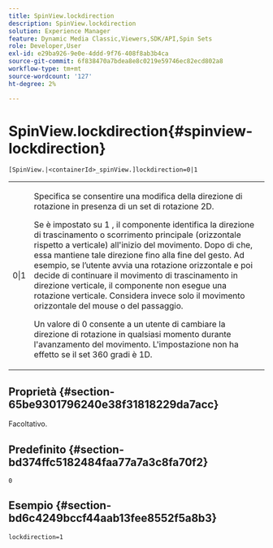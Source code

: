 ```yaml
---
title: SpinView.lockdirection
description: SpinView.lockdirection
solution: Experience Manager
feature: Dynamic Media Classic,Viewers,SDK/API,Spin Sets
role: Developer,User
exl-id: e29ba926-9e0e-4ddd-9f76-408f8ab3b4ca
source-git-commit: 6f838470a7bdea8e8c0219e59746ec82ecd802a8
workflow-type: tm+mt
source-wordcount: '127'
ht-degree: 2%

---
```


# SpinView.lockdirection{#spinview-lockdirection}

`[SpinView.|<containerId>_spinView.]lockdirection=0|1`

<table id="table_18D47E7C6A2D4D68B94225CB621D5F7C"> 
 <tbody> 
  <tr> 
   <td colname="col1"> <p> <span class="codeph"> 0|1 </span> </p> </td> 
   <td colname="col2"> <p> Specifica se consentire una modifica della direzione di rotazione in presenza di un set di rotazione 2D. </p> <p>Se è impostato su <span class="codeph"> 1 </span>, il componente identifica la direzione di trascinamento o scorrimento principale (orizzontale rispetto a verticale) all'inizio del movimento. Dopo di che, essa mantiene tale direzione fino alla fine del gesto. Ad esempio, se l’utente avvia una rotazione orizzontale e poi decide di continuare il movimento di trascinamento in direzione verticale, il componente non esegue una rotazione verticale. Considera invece solo il movimento orizzontale del mouse o del passaggio. </p> <p>Un valore di <span class="codeph"> 0 </span> consente a un utente di cambiare la direzione di rotazione in qualsiasi momento durante l'avanzamento del movimento. L'impostazione non ha effetto se il set 360 gradi è 1D. </p> </td> 
  </tr> 
 </tbody> 
</table>

## Proprietà {#section-65be9301796240e38f31818229da7acc}

Facoltativo.

## Predefinito {#section-bd374ffc5182484faa77a7a3c8fa70f2}

`0`

## Esempio {#section-bd6c4249bccf44aab13fee8552f5a8b3}

`lockdirection=1`
